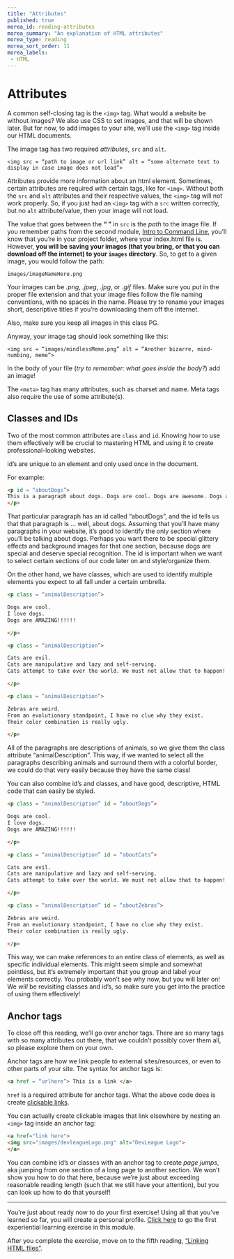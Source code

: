 ```yaml
---
title: "Attributes"
published: true
morea_id: reading-attributes
morea_summary: "An explanation of HTML attributes"
morea_type: reading
morea_sort_order: 11
morea_labels:
 - HTML
---
```


# Attributes 

A common self-closing tag is the `<img>` tag. What would a website be without images? We also use CSS to set images, and that will be shown later. But for now, to add images to your site, we’ll use the `<img>` tag inside our HTML documents. 

The image tag has two required _attributes_, `src` and `alt`.

`<img src = “path to image or url link” alt = “some alternate text to display in case image does not load”>`

Attributes provide more information about an html element. Sometimes, certain attributes are required with certain tags, like for `<img>`. Without both the `src` and `alt` attributes and their respective values, the `<img>` tag will not work properly. So, if you just had an `<img>` tag with a `src` written correctly, but no `alt` attribute/value, then your image will not load. 

The value that goes between the **“ ”** in `src` is the _path_ to the image file. If you remember paths from the second module, [Intro to Command Line](https://junior-devleague.github.io/JDLA-Web-Development/modules/intro-to-command-line/), you’ll know that you’re in your project folder, where your index.html file is. However, **you will be saving your images (that you bring, or that you can download off the internet) to your `images` directory**. So, to get to a given image, you would follow the path:

`images/imageNameHere.png`

Your images can be _.png_, _.jpeg_, _.jpg_, or _.gif_ files. Make sure you put in the proper file extension and that your image files follow the file naming conventions, with no spaces in the name. Please try to rename your images short, descriptive titles if you’re downloading them off the internet. 

Also, make sure you keep all images in this class PG. 

Anyway, your image tag should look something like this: 

`<img src = “images/mindlessMeme.png” alt = “Another bizarre, mind-numbing, meme”>`

In the body of your file (_try to remember: what goes inside the body?_) add an image!

The `<meta>` tag has many attributes, such as charset and name. Meta tags also require the use of some attribute(s). 

## Classes and IDs

Two of the most common attributes are `class` and `id`. Knowing how to use them effectively will be crucial to mastering HTML and using it to create professional-looking websites. 

id’s are unique to an element and only used once in the document. 

For example: 

```html
<p id = “aboutDogs”> 
This is a paragraph about dogs. Dogs are cool. Dogs are awesome. Dogs are the best. I love Dogs. Dogs are amazing.
</p>
```

That particular paragraph has an id called “aboutDogs”, and the id tells us that that paragraph is … well, about dogs. Assuming that you’ll have many paragraphs in your website, it’s good to identify the only section where you’ll be talking about dogs. Perhaps you want there to be special glittery effects and background images for that one section, because dogs are special and deserve special recognition. The id is important when we want to select certain sections of our code later on and style/organize them. 

On the other hand, we have classes, which are used to identify multiple elements you expect to all fall under a certain umbrella. 

```html
<p class = “animalDescription”>

Dogs are cool.
I love dogs. 
Dogs are AMAZING!!!!!!

</p>

<p class = “animalDescription”>

Cats are evil.
Cats are manipulative and lazy and self-serving. 
Cats attempt to take over the world. We must not allow that to happen!!

</p>

<p class = “animalDescription”>

Zebras are weird.
From an evolutionary standpoint, I have no clue why they exist.
Their color combination is really ugly. 

</p>

```
All of the paragraphs are descriptions of animals, so we give them the class attribute “animalDescription”. This way, if we wanted to select all the paragraphs describing animals and surround them with a colorful border, we could do that very easily because they have the same class!

You can also combine id’s and classes, and have good, descriptive, HTML code that can easily be styled. 

```html
<p class = “animalDescription” id = “aboutDogs”>

Dogs are cool.
I love dogs. 
Dogs are AMAZING!!!!!!

</p>

<p class = “animalDescription” id = “aboutCats”>

Cats are evil.
Cats are manipulative and lazy and self-serving. 
Cats attempt to take over the world. We must not allow that to happen!!

</p>

<p class = “animalDescription” id = “aboutZebras”>

Zebras are weird.
From an evolutionary standpoint, I have no clue why they exist.
Their color combination is really ugly. 

</p>

```
This way, we can make references to an entire class of elements, as well as specific individual elements. This might seem simple and somewhat pointless, but it’s extremely important that you group and label your elements correctly. You probably won’t see why now, but you will later on! We _will_ be revisiting classes and id’s, so make sure you get into the practice of using them effectively!

## Anchor tags

To close off this reading, we’ll go over anchor tags. There are so many tags with so many attributes out there, that we couldn’t possibly cover them all, so please explore them on your own. 

Anchor tags are how we link people to external sites/resources, or even to other parts of your site. The syntax for anchor tags is: 

```html
<a href = “urlhere”> This is a link </a>
```
`href` is a required attribute for anchor tags. What the above code does is create [clickable links](https://junior-devleague.github.io/JDLA-Web-Development/). 

You can actually create clickable images that link elsewhere by nesting an `<img>` tag inside an anchor tag:

```html
<a href="link here">
<img src="images/devleagueLogo.png" alt="DevLeague Logo">
</a>
```

You can combine id’s or classes with an anchor tag to create _page jumps_, aka jumping from one section of a long page to another section. We won’t show you how to do that here, because we’re just about exceeding reasonable reading length (such that we still have your attention), but you can look up how to do that yourself! 

---

You’re just about ready now to do your first exercise! Using all that you’ve learned so far, you will create a personal profile. [Click here](https://junior-devleague.github.io/JDLA-Web-Development/morea/3_Basic_HTML/experience-profile.html) to go the first experiential learning exercise in this module. 

After you complete the exercise, move on to the fifth reading, [“Linking HTML files”](https://junior-devleague.github.io/JDLA-Web-Development/morea/3_Basic_HTML/reading-linking-files.html).

